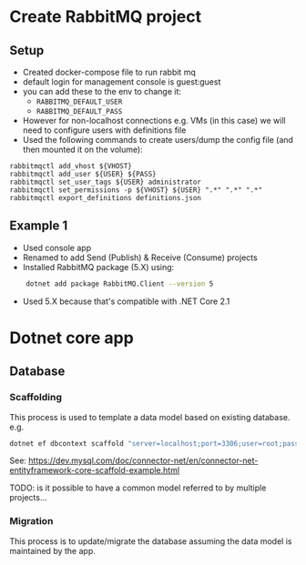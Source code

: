 # Create RabbitMQ project

## Setup

- Created docker-compose file to run rabbit mq
- default login for management console is guest:guest
- you can add these to the env to change it:
    - `RABBITMQ_DEFAULT_USER`
    - `RABBITMQ_DEFAULT_PASS`
- However for non-localhost connections e.g. VMs (in this case) we will need to
  configure users with definitions file
- Used the following commands to create users/dump the config file (and then
  mounted it on the volume):

```
rabbitmqctl add_vhost ${VHOST}
rabbitmqctl add_user ${USER} ${PASS}
rabbitmqctl set_user_tags ${USER} administrator
rabbitmqctl set_permissions -p ${VHOST} ${USER} ".*" ".*" ".*"
rabbitmqctl export_definitions definitions.json
```


## Example 1

- Used console app
- Renamed to add Send (Publish) & Receive (Consume) projects
- Installed RabbitMQ package (5.X) using:
```sh
    dotnet add package RabbitMQ.Client --version 5
```
- Used 5.X because that's compatible with .NET Core 2.1




# Dotnet core app


## Database

### Scaffolding

This process is used to template a data model based on existing database. e.g.

```sh
dotnet ef dbcontext scaffold "server=localhost;port=3306;user=root;password=mypass;database=sakila" MySql.Data.EntityFrameworkCore -o sakila -t actor -t film -t film_actor -t language -f
```

See: https://dev.mysql.com/doc/connector-net/en/connector-net-entityframework-core-scaffold-example.html

TODO: is it possible to have a common model referred to by multiple projects...

### Migration

This process is to update/migrate the database assuming the data model is maintained by the app.

